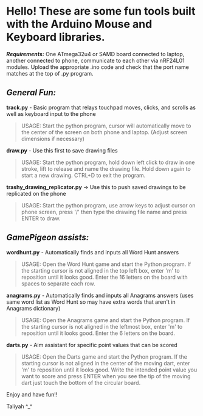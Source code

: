 # **Hello! These are some fun tools built with the Arduino Mouse and Keyboard libraries.**

***Requirements:***
One ATmega32u4 or SAMD board connected to laptop, another connected to phone, communicate to each other via nRF24L01 modules.
Upload the appropriate .ino code and check that the port name matches at the top of .py program.

## ***General Fun:***

**track.py** - Basic program that relays touchpad moves, clicks, and scrolls as well as keyboard input to the phone
> USAGE: Start the python program, cursor will automatically move to the center of the screen on both phone and laptop. (Adjust screen dimensions if necessary)

**draw.py** - Use this first to save drawing files
> USAGE: Start the python program, hold down left click to draw in one stroke, lift to release and name the drawing file. Hold down again to start a new drawing. CTRL+D to exit the program.

**trashy_drawing_replicator.py** -> Use this to push saved drawings to be replicated on the phone
> USAGE: Start the python program, use arrow keys to adjust cursor on phone screen, press '/' then type the drawing file name and press ENTER to draw.

## ***GamePigeon assists:***

**wordhunt.py** - Automatically finds and inputs all Word Hunt answers
> USAGE: Open the Word Hunt game and start the Python program. If the starting cursor is not aligned in the top left box, enter 'm' to reposition until it looks good. Enter the 16 letters on the board with spaces to separate each row.

**anagrams.py** - Automatically finds and inputs all Anagrams answers (uses same word list as Word Hunt so may have extra words that aren't in Anagrams dictionary)
> USAGE: Open the Anagrams game and start the Python program. If the starting cursor is not aligned in the leftmost box, enter 'm' to reposition until it looks good. Enter the 6 letters on the board.

**darts.py** - Aim assistant for specific point values that can be scored
> USAGE: Open the Darts game and start the Python program. If the starting cursor is not aligned in the center of the moving dart, enter 'm' to reposition until it looks good. Write the intended point value you want to score and press ENTER when you see the tip of the moving dart just touch the bottom of the circular board.

Enjoy and have fun!!

Taliyah ^_^
